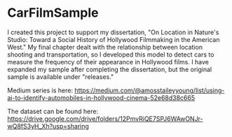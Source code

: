 # CarFilmSample

I created this project to support my dissertation, "On Location in Nature's Studio: Toward a Social History of Hollywood Filmmaking in the American West." My final chapter dealt with the relationship between location shooting and transportation, so I developed this model to detect cars to measure the frequency of their appearance in Hollywood films. I have expanded my sample after completing the dissertation, but the original sample is available under "releases."

Medium series is here: https://medium.com/@amosstaileyyoung/list/using-ai-to-identify-automobiles-in-hollywood-cinema-52e68d38c665

The dataset can be found here: https://drive.google.com/drive/folders/12PmvRiQE7SPJ6WAwONJr-wQ8fS3yH_Xh?usp=sharing
